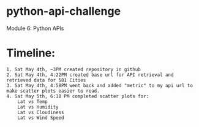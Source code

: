 # python-api-challenge
Module 6: Python APIs
# Timeline:
    1. Sat May 4th, ~3PM created repository in github
    2. Sat May 4th, 4:22PM created base url for API retrieval and retrieved data for 581 Cities
    3. Sat May 4th, 4:58PM went back and added "metric" to my api url to make scatter plots easier to read. 
    4. Sat May 5th, 6:18 PM completed scatter plots for:
        Lat vs Temp
        Lat vs Humidity
        Lat vs Cloudiness
        Lat vs Wind Speed
    